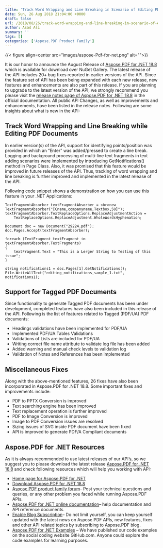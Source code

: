```yaml
---
title: 'Track Word Wrapping and Line Breaking in Scenario of Editing PDF Documents'
date: Sun, 26 Aug 2018 21:04:06 +0000
draft: false
url: /2018/08/26/track-word-wrapping-and-line-breaking-in-scenario-of-editing-pdf-documents/
author: Asad Ali
summary: ''
tags: []
categories: ['Aspose.PDF Product Family']
---
```




{{< figure align=center src="images/aspose-Pdf-for-net.png" alt="">}}


It is our honor to announce the August Release of [Aspose.PDF for .NET 18.8][1] which is available for download over NuGet Gallery. The latest release of the API includes 20+ bug fixes reported in earlier versions of the API. Since the feature set of API has been being expanded with each new release, new features and enhancements are also part of this release. If you are planning to upgrade to the latest version of the API, we strongly recommend you please visit the [release notes page of Aspose.PDF for .NET 18.8][2] in the official documentation. All public API Changes, as well as improvements and enhancements, have been listed in the release notes. Following are some insights about what is new in the API:

## Track Word Wrapping and Line Breaking while Editing PDF Documents

In earlier version(s) of the API, support for identifying points/position was provided in which an “Enter” was added/pressed to create a line break. Logging and background processing of multi-line text fragments in text adding scenarios were implemented by introducing GetNotifications() method in Page Class. Also, it was promised that this feature would be improved in future releases of the API. Thus, tracking of word wrapping and line breaking is further improved and implemented in the latest release of the API.

Following code snippet shows a demonstration on how you can use this feature in your .NET Applications:

```
TextFragmentAbsorber textFragmentAbsorber = <br>new TextFragmentAbsorber("[Cname,companyname,Textbox,50]");
textFragmentAbsorber.TextReplaceOptions.ReplaceAdjustmentAction =
    TextReplaceOptions.ReplaceAdjustment.WholeWordsHyphenation;

Document doc = new Document("29224.pdf");
doc.Pages.Accept(textFragmentAbsorber);

foreach (TextFragment textFragment in textFragmentAbsorber.TextFragments)
{
    textFragment.Text = "This is a Lerger String to Testing of this issue";
}

string notifications1 = doc.Pages[1].GetNotifications();
File.WriteAllText("editing_notifications_sample_1.txt", notifications1);
```

## Support for Tagged PDF Documents

Since functionality to generate Tagged PDF documents has been under development, completed features have also been included in this release of the API. Following is the list of features related to Tagged (PDF/UA) PDF documents:

*   Headings validations have been implemented for PDF/UA
*   Implemented PDF/UA Tables Validations
*   Validations of Lists are included for PDF/UA
*   Writing correct file name attribute to validate log file has been added
*   Added warning and manual check levels to validation log
*   Validation of Notes and References has been implemented

## Miscellaneous Fixes

Along with the above-mentioned features, 26 fixes have also been incorporated in Aspose.PDF for .NET 18.8. Some important fixes and improvements include:

*   PDF to PPTX Conversion is improved
*   Text searching engine has been improved
*   Text replacement operation is further improved
*   PDF to Image Conversion is improved
*   Image to PDF Conversion issues are resolved
*   Sizing issues of SVG inside PDF document have been fixed
*   API is improved to generate PDF/A Compliant documents

## Aspose.PDF for .NET Resources

As it is always recommended to use latest releases of our API’s, so we suggest you to please download the latest release [Aspose.PDF for .NET 18.8][3] and check following resources which will help you working with API:

*   [Home page for Aspose.PDF for .NET][4]
*   [Download Aspose.PDF for .NET 18.8][5]
*   [Aspose.PDF product family forum][6]– Post your technical questions and queries, or any other problem you faced while running Aspose.PDF APIs.
*   [Aspose.PDF for .NET online documentation][7]– help documentation and API reference documents.
*   [Enable Blog Subscription][8]– Do not limit yourself, you can keep yourself updated with the latest news on Aspose.PDF APIs, new features, fixes and other API related topics by subscribing to Aspose.PDF blog.
*   [Aspose.PDF for .NET Examples][9] – We have published our code examples on the social coding website GitHub.com. Anyone could explore the code examples for learning purposes.




[1]: https://www.nuget.org/packages/Aspose.Pdf/18.8.0
[2]: https://docs.aspose.com/display/pdfnet/Aspose.PDF+for+.NET+18.8+Release+Notes
[3]: https://www.nuget.org/packages/Aspose.Pdf/18.8.0
[4]: https://products.aspose.com/pdf/net
[5]: https://www.nuget.org/packages/Aspose.Pdf/18.8.0
[6]: https://forums.aspose.com/c/pdf
[7]: https://docs.aspose.com/display/pdfnet/Home
[8]: https://blog.aspose.com/category/aspose-products/aspose-pdf-product-family/
[9]: https://github.com/aspose-pdf/Aspose.PDF-for-.NET




